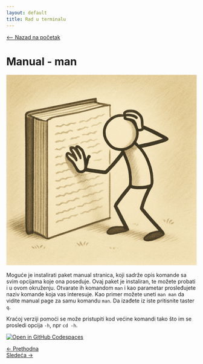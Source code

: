 ```yaml
---
layout: default
title: Rad u terminalu
---
```


<link rel="stylesheet" href="/UNIX-beginner-course/assets/css/custom.css">

<script async src="https://www.googletagmanager.com/gtag/js?id=G-XXXXXXXXXX"></script>
<script>
  window.dataLayer = window.dataLayer || [];
  function gtag(){dataLayer.push(arguments);}
  gtag('js', new Date());
  gtag('config', 'G-Q6NY1G1P9S');
</script>

<div style="margin-bottom: 1em;">
  <a href="/UNIX-beginner-course/" class="button-nav">⟵ Nazad na početak</a>
</div>

# Manual - man

![man figure](../assets/diagrams/manual_figure.png)

Moguće je instalirati paket manual stranica, koji sadrže opis komande sa svim opcijama koje ona poseduje. Ovaj paket je instaliran, te možete probati i u ovom okruženju. Otvarate ih komandom `man` i kao parametar prosleđujete naziv komande koja vas interesuje. Kao primer možete uneti `man man` da vidite manual page za samu komandu `man`. Da izađete iz iste pritisnite taster `q`.

Kraćoj verziji pomoći se može pristupiti kod većine komandi tako što im se prosledi opcija `-h`, npr `cd -h`.

[![Open in GitHub Codespaces](https://github.com/codespaces/badge.svg)](https://github.com/codespaces/new/?repo=dianasantavec/UNIX-beginner-course&devcontainer_path=.devcontainer/devcontainer.json)

<div class="nav-buttons-wrapper">
  <div class="nav-left">
    <a href="3_1-faster_terminal_navigation.html" class="button-nav">← Prethodna</a>
  </div>
  <div class="nav-right">
    <a href="3_3-vezbe.html" class="button-nav">Sledeća →</a>
  </div>
</div>